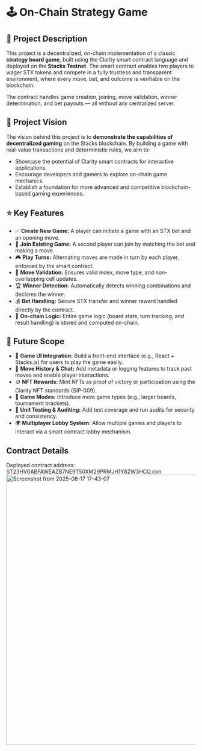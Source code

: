 # 🕹️ On-Chain Strategy Game

## 📜 Project Description

This project is a decentralized, on-chain implementation of a classic **strategy board game**, built using the Clarity smart contract language and deployed on the **Stacks Testnet**. The smart contract enables two players to wager STX tokens and compete in a fully trustless and transparent environment, where every move, bet, and outcome is verifiable on the blockchain.

The contract handles game creation, joining, move validation, winner determination, and bet payouts — all without any centralized server.


## 🔭 Project Vision

The vision behind this project is to **demonstrate the capabilities of decentralized gaming** on the Stacks blockchain. By building a game with real-value transactions and deterministic rules, we aim to:

* Showcase the potential of Clarity smart contracts for interactive applications.
* Encourage developers and gamers to explore on-chain game mechanics.
* Establish a foundation for more advanced and competitive blockchain-based gaming experiences.


## ⭐ Key Features

* ✅ **Create New Game:** A player can initiate a game with an STX bet and an opening move.
* 🔄 **Join Existing Game:** A second player can join by matching the bet and making a move.
* 🎮 **Play Turns:** Alternating moves are made in turn by each player, enforced by the smart contract.
* 🧠 **Move Validation:** Ensures valid index, move type, and non-overlapping cell updates.
* 🏆 **Winner Detection:** Automatically detects winning combinations and declares the winner.
* 💰 **Bet Handling:** Secure STX transfer and winner reward handled directly by the contract.
* 🔐 **On-chain Logic:** Entire game logic (board state, turn tracking, and result handling) is stored and computed on-chain.


## 🚀 Future Scope

* 🧩 **Game UI Integration:** Build a front-end interface (e.g., React + Stacks.js) for users to play the game easily.
* 💬 **Move History & Chat:** Add metadata or logging features to track past moves and enable player interactions.
* 🪙 **NFT Rewards:** Mint NFTs as proof of victory or participation using the Clarity NFT standards (SIP-009).
* 👾 **Game Modes:** Introduce more game types (e.g., larger boards, tournament brackets).
* 🧪 **Unit Testing & Auditing:** Add test coverage and run audits for security and consistency.
* 🌍 **Multiplayer Lobby System:** Allow multiple games and players to interact via a smart contract lobby mechanism.


## Contract Details

Deployed contract address: ST23HV0ABFAWEAZB7NE9T50XM29PRMJH1Y8ZW3HCQ.con
<img width="1427" height="716" alt="Screenshot from 2025-08-17 17-43-07" src="https://github.com/user-attachments/assets/3b7a41a1-84f6-42f9-9b4c-72514545a39d" />
